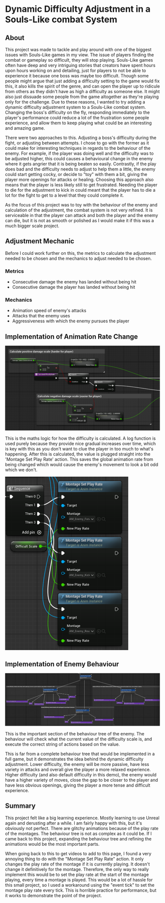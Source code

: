 # Dynamic Difficulty Adjustment in a Souls-Like combat System
## About

This project was made to tackle and play around with one of the biggest issues with Souls-Like games in my view. The issue of players finding the combat or gameplay so difficult, they will stop playing. Souls-Like games often have deep and very intriguing stories that creators have spent hours upon hours working on and detailing, just for players to not be able to experience it because one boss was maybe too difficult. Though some people might argue that just adding a difficulty setting to the game would fix this, it also kills the spirit of the genre, and can open the player up to ridicule from others as they didn't have as high a difficulty as someone else. It might also just dissuade some people from the game altogether as they're playing only for the challenge. Due to these reasons, I wanted to try adding a dynamic difficulty adjustment system to a Souls-Like combat system. Changing the boss's difficulty on the fly, responding immediately to the player's performance could reduce a lot of the frustration some people experience, and allow them to keep playing what could be an interesting and amazing game. 

There were two approaches to this. Adjusting a boss's difficulty during the fight, or adjusting between attempts. I chose to go with the former as it could make for interesting techniques in regards to the behaviour of the enemy. For example, if the player was doing well and the difficulty was to be adjusted higher, this could causes a behavioural change in the enemy where it gets angrier that it is being beaten so easily. Contrastly, if the play does bad and the difficulty needs to adjust to help them a little, the enemy could start getting cocky, or decide to "toy" with them a bit, giving the player more openings for attacks or healing. Choosing this approach also means that the player is less likely still to get frustrated. Needing the player to die for the adjustment to kick in could meant that the player has to die a lot for the fight to get to a level that they could complete it. 

As the focus of this project was to toy with the behaviour of the enemy and calculation of the adjustment, the combat system is not very refined. It is serviceable in that the player can attack and both the player and the enemy can die, but it is not as smooth or polished as I would make it if this was a much bigger scale project. 

## Adjustment Mechanic

Before I could work further on this, the metrics to calculate the adjustment needed to be chosen and the mechanics to adjust needed to be chosen.
### Metrics
- Consecutive damage the enemy has landed without being hit
- Consecutive damage the player has landed without being hit

### Mechanics
- Animation speed of enemy's attacks
- Attacks that the enemy uses
- Aggressiveness with which the enemy pursues the player

## Implementation of Animation Rate Change

![Image](/images/DDASoulsLike/DDASoulsLikeImage1.png)

This is the maths logic for how the difficulty is calculated. A log function is used purely because they provide nice gradual increases over time, which is key with this as you don't want to clue the player in too much to what's happening. 
After this is calculated, the value is plugged straight into the 'Montage Set Play Rate' action. This saves the global animation rate from being changed which would cause the enemy's movement to look a bit odd which we don't.

![Image](/images/DDASoulsLike/DDASoulsLikeImage2.png)


## Implementation of Enemy Behaviour

![Image](/images/DDASoulsLike/DDASoulsLikeImage3.png)

This is the important section of the behaviour tree of the enemy. The behaviour will check what the current value of the difficulty scale is, and execute the correct string of actions based on the value. 

This is far from a complete behaviour tree that would be implemented in a full game, but it demonstrates the idea behind the dynamic difficulty adjustment. Lower difficulty, the enemy will be more passive, have less variety in attacks and overall give the player a more relaxed experience. Higher difficulty (and also default difficulty in this demo), the enemy would have a higher variety of moves, close the gap to be closer to the player and have less obvious openings, giving the player a more tense and difficult experience. 


## Summary

This project felt like a big learning experience. Mostly learning to use Unreal again and derusting after a while. I am fairly happy with this, but it's obviously not perfect. There are glitchy animations because of the play rate of the montages. The behaviour tree is not as complex as it could be. If I came back to this project, expanding the behaviour tree and refining the animations would be the most important parts. 

When going back to this to get videos to add to this page, I found a very annoying thing to do with the "Montage Set Play Rate" action. It only changes the play rate of the montage if it is currently playing. It doesn't change it definitively for the montage. Therefore, the only way to really implement this would be to set the play rate at the start of the montage playing, every time a montage is played. This would be a lot of hassle for this small project, so I used a workaround using the "event tick" to set the montage play rate every tick. This is horrible practice for performance, but it works to demonstrate the point of the project.
